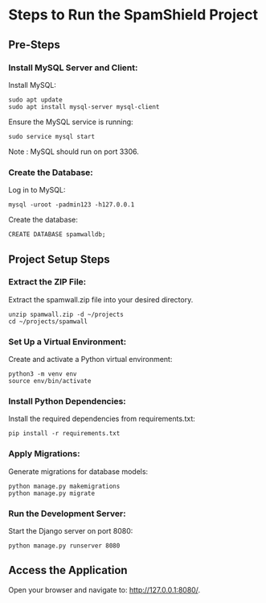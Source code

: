 
# Steps to Run the SpamShield Project
## Pre-Steps
### Install MySQL Server and Client:

Install MySQL:
```
sudo apt update
sudo apt install mysql-server mysql-client
```

Ensure the MySQL service is running:

```
sudo service mysql start
```

Note : MySQL should run on port 3306.

### Create the Database:
Log in to MySQL:
```
mysql -uroot -padmin123 -h127.0.0.1
```

Create the database:
```
CREATE DATABASE spamwalldb;
```

## Project Setup Steps

### Extract the ZIP File:
Extract the spamwall.zip file into your desired directory.

```
unzip spamwall.zip -d ~/projects
cd ~/projects/spamwall
```

### Set Up a Virtual Environment:
Create and activate a Python virtual environment:
```
python3 -m venv env
source env/bin/activate
```

### Install Python Dependencies:
Install the required dependencies from requirements.txt:
```
pip install -r requirements.txt
```

### Apply Migrations:
Generate migrations for database models:
```
python manage.py makemigrations
python manage.py migrate
```

### Run the Development Server:
Start the Django server on port 8080:
```
python manage.py runserver 8080
```

## Access the Application
Open your browser and navigate to: http://127.0.0.1:8080/.

